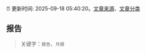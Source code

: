 :alarm_clock: 更新时间: 2025-09-18 05:40:20。[文章来源](/README.md)、[文章分类](/TAGS.md)

## 报告


> 关键字：`报告`、`月报`



